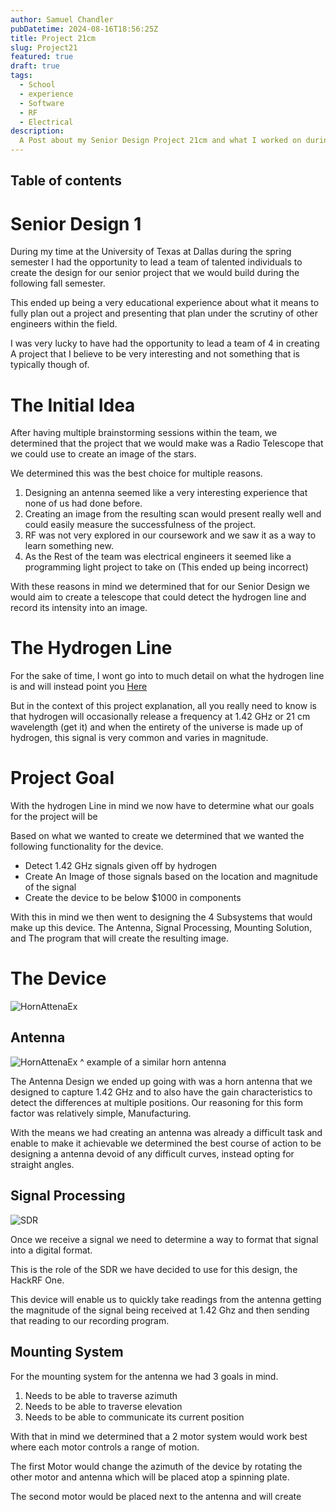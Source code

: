 ```yaml
---
author: Samuel Chandler
pubDatetime: 2024-08-16T18:56:25Z
title: Project 21cm
slug: Project21
featured: true
draft: true
tags:
  - School
  - experience
  - Software
  - RF
  - Electrical
description:
  A Post about my Senior Design Project 21cm and what I worked on during that semester
---
```


## Table of contents

# Senior Design 1
During my time at the University of Texas at Dallas during the spring semester I had the opportunity to lead a team of talented individuals to create the design for our senior project
that we would build during the following fall semester. 

This ended up being a very educational experience about what it means to fully plan out a project and presenting that plan under the scrutiny of other engineers within the field.

I was very lucky to have had the opportunity to lead a team of 4 in creating A project that I believe to be very interesting and not something that is typically though of.

# The Initial Idea

After having multiple brainstorming sessions within the team, we determined that the project that we would make was a Radio Telescope that we could use to create an image of the stars. 

We determined this was the best choice for multiple reasons. 
1. Designing an antenna seemed like a very interesting experience that none of us had done before. 
2. Creating an image from the resulting scan would present really well and could easily measure the successfulness of the project. 
3. RF was not very explored in our coursework and we saw it as a way to learn something new. 
4. As the Rest of the team was electrical engineers it seemed like a programming light project to take on (This ended up being incorrect)

With these reasons in mind we determined that for our Senior Design we would aim to create a telescope that could detect the hydrogen line and record its intensity into an image. 

# The Hydrogen Line

For the sake of time, I wont go into to much detail on what the hydrogen line is and will instead point you [Here](https://en.wikipedia.org/wiki/Hydrogen_line)

But in the context of this project explanation, all you really need to know is that hydrogen will occasionally release a frequency at 1.42 GHz or 21 cm wavelength (get it) and when the entirety of the universe is made up of hydrogen, this signal is very common and varies in magnitude.

# Project Goal

With the hydrogen Line in mind we now have to determine what our goals for the project will be

Based on what we wanted to create we determined that we wanted the following functionality for the device. 
- Detect 1.42 GHz signals given off by hydrogen 
- Create An Image of those signals based on the location and magnitude of the signal 
- Create the device to be below $1000 in components 

With this in mind we then went to designing the 4 Subsystems that would make up this device. The Antenna, Signal Processing, Mounting Solution, and The program that will create the resulting image.

# The Device 
![HornAttenaEx](assets/images/PosterDiagram.png)

## Antenna
![HornAttenaEx](assets/images/hydrogenline_horn.jpg)
^ example of a similar horn antenna

The Antenna Design we ended up going with was a horn antenna that we designed to capture 1.42 GHz and to also have the gain characteristics to detect the differences at multiple positions. Our reasoning for this form factor was relatively simple, Manufacturing.

 With the means we had creating an antenna was already a difficult task and enable to make it achievable we determined the best course of action to be designing a antenna devoid of any difficult curves, instead opting for straight angles.

 ## Signal Processing 

![SDR](assets/images/h1.jpeg)

 Once we receive a signal we need to determine a way to format that signal into a digital format. 

 This is the role of the SDR we have decided to use for this design, the HackRF One. 

 This device will enable us to quickly take readings from the antenna getting the magnitude of the signal being received at 1.42 Ghz and then sending that reading to our recording program. 


## Mounting System 

For the mounting system for the antenna we had 3 goals in mind. 
1. Needs to be able to traverse azimuth
2. Needs to be able to traverse elevation
3. Needs to be able to communicate its current position

With that in mind we determined that a 2 motor system would work best where each motor controls a range of motion. 

The first Motor would change the azimuth of the device by rotating the other motor and antenna which will be placed atop a spinning plate. 

The second motor would be placed next to the antenna and will create 